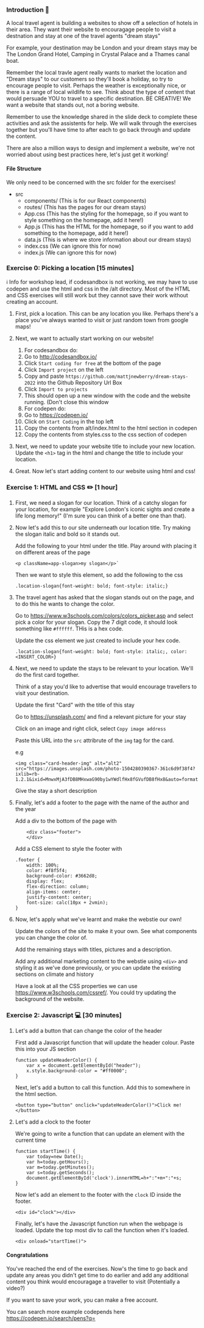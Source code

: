 ### Introduction :wave:

A local travel agent is building a websites to show off a selection of hotels in their area. They want their website to encouragage people to visit a destnation and stay at one of the travel agents "dream stays"

For example, your destination may be London and your dream stays may be The London Grand Hotel, Camping in Crystal Palace and a Thames canal boat.

Remember the local travle agent really wants to market the location and "Dream stays" to our customers so they'll book a holiday, so try to encourage people to visit. Perhaps the weather is exceptionally nice, or there is a range of local wildlife to see. Think about the type of content that would persuade YOU to travel to a specific destination. BE CREATIVE! We want a website that stands out, not a boring website.

Remember to use the knowledge shared in the slide deck to complete these activities and ask the assistents for help. We will walk through the exercises together but you'll have time to after each to go back through and update the content.

There are also a million ways to design and implement a website, we're not worried about using best practices here, let's just get it working!

#### File Structure

We only need to be concerned with the src folder for the exercises!

- src
  - components/ (This is for our React components)
  - routes/ (This has the pages for our dream stays)
  - App.css (This has the styling for the homepage, so if you want to style something on the homepage, add it here!)
  - App.js (This has the HTML for the homepage, so if you want to add something to the homepage, add it here!)
  - data.js (This is where we store information about our dream stays)
  - index.css (We can ignore this for now)
  - index.js (We can ignore this for now)

### Exercise 0: Picking a location [15 minutes]

:information_source: Info for workshop lead, if codesandbox is not working, we may have to use codepen and use the html and css in the /alt directory. Most of the HTML and CSS exercises will still work but they cannot save their work without creating an account. 

1. First, pick a location. This can be any location you like. Perhaps there's a place you've always wanted to visit or just random town from google maps!

2. Next, we want to actually start working on our website! 
    1. For codesandbox do:
      1. Go to http://codesandbox.io/
      2. Click `Start coding for free` at the bottom of the page
      3. Click `Import project` on the left
      4. Copy and paste `https://github.com/mattjnewberry/dream-stays-2022` into the Github Repository Url Box
      5. Click `Import to projects`
      6. This should open up a new window with the code and the website running. (Don't close this window
    2. For codepen do:
      1. Go to https://codepen.io/
      2. Click on `Start Coding` in the top left
      3. Copy the contents from alt/index.html to the html section in codepen
      4. Copy the contents from styles.css to the css section of codepen 

2. Next, we need to update your website title to include your new location. Update the `<h1>` tag in the html and change the title to include your location.

3. Great. Now let's start adding content to our website using html and css!

### Exercise 1: HTML and CSS :pencil2: [1 hour]

1. First, we need a slogan for our location. Think of a catchy slogan for your location, for example "Explore London's iconic sights and create a life long memory!" (I'm sure you can think of a better one than that).

2. Now let's add this to our site underneath our location title. Try making the slogan italic and bold so it stands out.

    Add the following to your html under the title. Play around with placing it on different areas of the page

    ```
    <p className=app-slogan>my slogan</p>`
    ```

    Then we want to style this element, so add the following to the css

    ```
    .location-slogan{font-weight: bold; font-style: italic;}
    ```
    
3. The travel agent has asked that the slogan stands out on the page, and to do this he wants to change the color.

    Go to https://www.w3schools.com/colors/colors_picker.asp and select pick a color for your slogan. Copy the 7 digit code, it should look something like `#ffffff`. THis is a hex code.
    
    Update the css element we just created to include your hex code.
    ```
    .location-slogan{font-weight: bold; font-style: italic;, color: <INSERT_COLOR>}
    ```

4. Next, we need to update the stays to be relevant to your location. We'll do the first card together.

    Think of a stay you'd like to advertise that would encourage travellers to visit your destination. 
    
    Update the first "Card" with the title of this stay
    
    Go to https://unsplash.com/ and find a relevant picture for your stay
    
    Click on an image and right click, select `Copy image address`
    
    Paste this URL into the `src` attribrute of the `img` tag for the card. 
    
    e.g 
    ```
    <img class="card-header-img" alt="alt2" src="https://images.unsplash.com/photo-1504280390367-361c6d9f38f4?ixlib=rb-1.2.1&ixid=MnwxMjA3fDB8MHxwaG90by1wYWdlfHx8fGVufDB8fHx8&auto=format&fit=crop&w=2370&q=80"/>
    ```
    
    Give the stay a short description
    
5. Finally, let's add a footer to the page with the name of the author and the year

    Add a div to the bottom of the page with
    
    ```
    	<div class="footer">
        </div>
    ```
    
    Add a CSS element to style the footer with
    
    ```
    .footer {
        width: 100%;
        color: #f8f5f4;
        background-color: #3662d8;
        display: flex;
        flex-direction: column;
        align-items: center;
        justify-content: center;
        font-size: calc(10px + 2vmin);
    }
    ```
    
6. Now, let's apply what we've learnt and make the webstie our own!

    Update the colors of the site to make it your own. See what components you can change the color of.
    
    Add the remaining stays with titles, pictures and a description.
    
    Add any additional marketing content to the webstie using `<div>` and styling it as we've done previously, or you can update the existing sections on climate and history
    
    Have a look at all the CSS properties we can use https://www.w3schools.com/cssref/. You could try updating the background of the website.
    

### Exercise 2: Javascript :computer: [30 minutes]

1. Let's add a button that can change the color of the header

    First add a Javascript function that will update the header colour. Paste this into your JS section
    
    ```
    function updateHeaderColor() {
        var x = document.getElementById("header");
        x.style.background-color = "#ff0000";
    }
    ```
    
    Next, let's add a button to call this function. Add this to somewhere in the html section.
    
    ```
    <button type="button" onclick="updateHeaderColor()">Click me!</button>
    ```
    
    
2. Let's add a clock to the footer

    We're going to write a function that can update an element with the current time
    
    ```
    function startTime() {
        var today=new Date();
        var h=today.getHours();
        var m=today.getMinutes();
        var s=today.getSeconds();
        document.getElementById('clock').innerHTML=h+":"+m+":"+s;
    }
    ```
    
    Now let's add an element to the footer with the `clock` ID inside the footer.
    
    ```
    <div id="clock"></div>
    ```
    
    Finally, let's have the Javascript function run when the webpage is loaded. Update the top most div to call the function when it's loaded.
    
    ```
    <div onload="startTime()">
    ```

#### Congratulations

You've reached the end of the exercises. Now's the time to go back and update any areas you didn't get time to do earlier and add any additional content you think would encouragage a traveller to visit (Potentially a video?)

If you want to save your work, you can make a free account.

You can search more example codepends here https://codepen.io/search/pens?q= 
